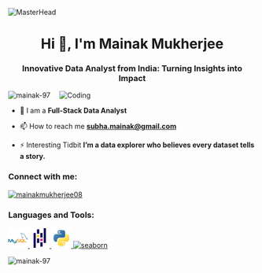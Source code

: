 ![MasterHead](https://i.imgur.com/D3gO382.jpeg)
<h1 align="center">Hi 👋, I'm Mainak Mukherjee</h1>
<h3 align="center">Innovative Data Analyst from India: Turning Insights into Impact</h3>
<img align="right" alt="Coding" width=400 src="https://user-images.githubusercontent.com/74038190/212749447-bfb7e725-6987-49d9-ae85-2015e3e7cc41.gif">



<p align="left"> <img src="https://komarev.com/ghpvc/?username=mainak-97&label=Profile%20views&color=0e75b6&style=flat" alt="mainak-97" /> </p>

- 🌱 I am a **Full-Stack Data Analyst**

- 📫 How to reach me **subha.mainak@gmail.com**

- ⚡ Interesting Tidbit **I’m a data explorer who believes every dataset tells a story.**

<h3 align="left">Connect with me:</h3>
<p align="left">
<a href="https://linkedin.com/in/mainak8" target="blank"><img align="center" src="https://raw.githubusercontent.com/rahuldkjain/github-profile-readme-generator/master/src/images/icons/Social/linked-in-alt.svg" alt="mainakmukherjee08" height="30" width="40" /></a>
</p>

<h3 align="left">Languages and Tools:</h3>
<p align="left"> <a href="https://www.mysql.com/" target="_blank" rel="noreferrer"> <img src="https://raw.githubusercontent.com/devicons/devicon/master/icons/mysql/mysql-original-wordmark.svg" alt="mysql" width="40" height="40"/> </a> <a href="https://pandas.pydata.org/" target="_blank" rel="noreferrer"> <img src="https://raw.githubusercontent.com/devicons/devicon/2ae2a900d2f041da66e950e4d48052658d850630/icons/pandas/pandas-original.svg" alt="pandas" width="40" height="40"/> </a> <a href="https://www.python.org" target="_blank" rel="noreferrer"> <img src="https://raw.githubusercontent.com/devicons/devicon/master/icons/python/python-original.svg" alt="python" width="40" height="40"/> </a> <a href="https://seaborn.pydata.org/" target="_blank" rel="noreferrer"> <img src="https://seaborn.pydata.org/_images/logo-mark-lightbg.svg" alt="seaborn" width="40" height="40"/> </a> </p>

<p><img align="center" src="https://github-readme-streak-stats.herokuapp.com/?user=mainak-97&" alt="mainak-97" /></p>
